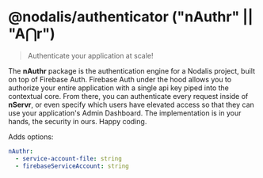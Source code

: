 # @nodalis/authenticator ("nAuthr" || "A⋂r")

> Authenticate your application at scale!

The **nAuthr** package is the authentication engine for a Nodalis project, built on top of Firebase Auth. Firebase Auth under the hood allows you to authorize your entire application with a single api key piped into the contextual core. From there, you can authenticate every request inside of **nServr**, or even specify which users have elevated access so that they can use your application's Admin Dashboard. The implementation is in your hands, the security in ours. Happy coding.

Adds options:

```yml
nAuthr:
  - service-account-file: string
  - firebaseServiceAccount: string
```
